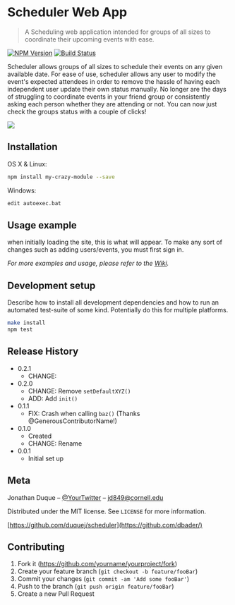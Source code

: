 # Scheduler Web App
> A Scheduling web application intended for groups of all sizes to coordinate their upcoming events with ease.

[![NPM Version][npm-image]][npm-url]
[![Build Status][travis-image]][travis-url]

Scheduler allows groups of all sizes to schedule their events on any given available date. For ease of use, scheduler allows any user to modify the event's expected attendees in order to remove the hassle of having each independent user update their own status manually. No longer are the days of struggling to coordinate events in your friend group or consistently asking each person whether they are attending or not. You can now just check the groups status with a couple of clicks!


![](header.png)

## Installation

OS X & Linux:

```sh
npm install my-crazy-module --save
```

Windows:

```sh
edit autoexec.bat
```

## Usage example

when initially loading the site, this is what will appear. To make any sort of changes such as adding users/events, you must first sign in. 



_For more examples and usage, please refer to the [Wiki][wiki]._

## Development setup

Describe how to install all development dependencies and how to run an automated test-suite of some kind. Potentially do this for multiple platforms.

```sh
make install
npm test
```

## Release History

* 0.2.1
    * CHANGE: 
* 0.2.0
    * CHANGE: Remove `setDefaultXYZ()`
    * ADD: Add `init()`
* 0.1.1
    * FIX: Crash when calling `baz()` (Thanks @GenerousContributorName!)
* 0.1.0
    * Created 
    * CHANGE: Rename 
* 0.0.1
    * Initial set up

## Meta

Jonathan Duque – [@YourTwitter](https://twitter.com/dbader_org) – jd849@cornell.edu

Distributed under the MIT license. See ``LICENSE`` for more information.

[https://github.com/duquej/scheduler](https://github.com/dbader/)

## Contributing

1. Fork it (<https://github.com/yourname/yourproject/fork>)
2. Create your feature branch (`git checkout -b feature/fooBar`)
3. Commit your changes (`git commit -am 'Add some fooBar'`)
4. Push to the branch (`git push origin feature/fooBar`)
5. Create a new Pull Request

<!-- Markdown link & img dfn's -->
[npm-image]: https://img.shields.io/npm/v/datadog-metrics.svg?style=flat-square
[npm-url]: https://npmjs.org/package/datadog-metrics
[npm-downloads]: https://img.shields.io/npm/dm/datadog-metrics.svg?style=flat-square
[travis-image]: https://img.shields.io/travis/dbader/node-datadog-metrics/master.svg?style=flat-square
[travis-url]: https://travis-ci.org/dbader/node-datadog-metrics
[wiki]: https://github.com/yourname/yourproject/wiki

